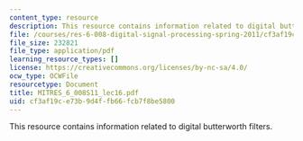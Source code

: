 ```yaml
---
content_type: resource
description: This resource contains information related to digital butterworth filters.
file: /courses/res-6-008-digital-signal-processing-spring-2011/cf3af19ce73b9d4ffb66fcb7f8be5800_MITRES_6_008S11_lec16.pdf
file_size: 232821
file_type: application/pdf
learning_resource_types: []
license: https://creativecommons.org/licenses/by-nc-sa/4.0/
ocw_type: OCWFile
resourcetype: Document
title: MITRES_6_008S11_lec16.pdf
uid: cf3af19c-e73b-9d4f-fb66-fcb7f8be5800
---
```

This resource contains information related to digital butterworth filters.